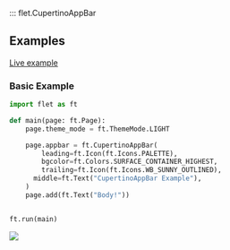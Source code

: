 ::: flet.CupertinoAppBar

## Examples

[Live example](https://flet-controls-gallery.fly.dev/navigation/cupertinoappbar)

### Basic Example



```python
import flet as ft

def main(page: ft.Page):
    page.theme_mode = ft.ThemeMode.LIGHT

    page.appbar = ft.CupertinoAppBar(
        leading=ft.Icon(ft.Icons.PALETTE),
        bgcolor=ft.Colors.SURFACE_CONTAINER_HIGHEST,
        trailing=ft.Icon(ft.Icons.WB_SUNNY_OUTLINED),
      middle=ft.Text("CupertinoAppBar Example"),
    )
    page.add(ft.Text("Body!"))


ft.run(main)
```



<img src="/img/docs/controls/cupertino-appbar/cupertino-appbar.png" className="screenshot-40"/>
